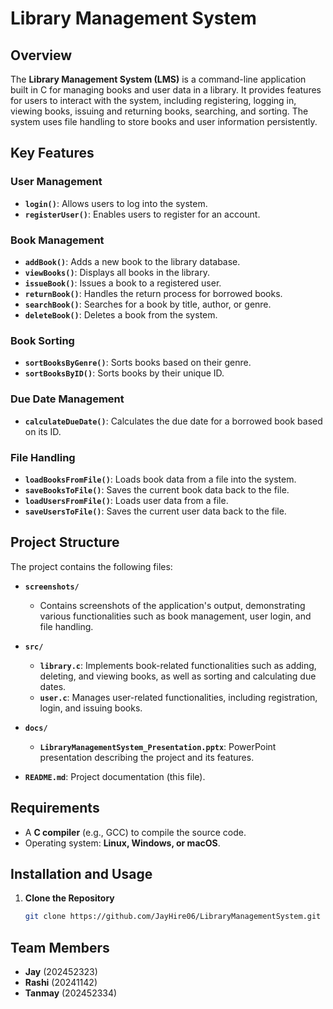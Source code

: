 # Library Management System

## Overview
The **Library Management System (LMS)** is a command-line application built in C for managing books and user data in a library. It provides features for users to interact with the system, including registering, logging in, viewing books, issuing and returning books, searching, and sorting. The system uses file handling to store books and user information persistently.

## Key Features

### User Management
- **`login()`**: Allows users to log into the system.
- **`registerUser()`**: Enables users to register for an account.

### Book Management
- **`addBook()`**: Adds a new book to the library database.
- **`viewBooks()`**: Displays all books in the library.
- **`issueBook()`**: Issues a book to a registered user.
- **`returnBook()`**: Handles the return process for borrowed books.
- **`searchBook()`**: Searches for a book by title, author, or genre.
- **`deleteBook()`**: Deletes a book from the system.

### Book Sorting
- **`sortBooksByGenre()`**: Sorts books based on their genre.
- **`sortBooksByID()`**: Sorts books by their unique ID.

### Due Date Management
- **`calculateDueDate()`**: Calculates the due date for a borrowed book based on its ID.

### File Handling
- **`loadBooksFromFile()`**: Loads book data from a file into the system.
- **`saveBooksToFile()`**: Saves the current book data back to the file.
- **`loadUsersFromFile()`**: Loads user data from a file.
- **`saveUsersToFile()`**: Saves the current user data back to the file.

## Project Structure
The project contains the following files:

- **`screenshots/`**
  - Contains screenshots of the application's output, demonstrating various functionalities such as book management, user login, and file handling.

- **`src/`**
  - **`library.c`**: Implements book-related functionalities such as adding, deleting, and viewing books, as well as sorting and calculating due dates.
  - **`user.c`**: Manages user-related functionalities, including registration, login, and issuing books.

- **`docs/`**
  - **`LibraryManagementSystem_Presentation.pptx`**: PowerPoint presentation describing the project and its features.

- **`README.md`**: Project documentation (this file).

## Requirements
- A **C compiler** (e.g., GCC) to compile the source code.
- Operating system: **Linux, Windows, or macOS**.

## Installation and Usage

1. **Clone the Repository**
   ```bash
   git clone https://github.com/JayHire06/LibraryManagementSystem.git

## Team Members
- **Jay** (202452323)
- **Rashi** (20241142)
- **Tanmay** (202452334)

